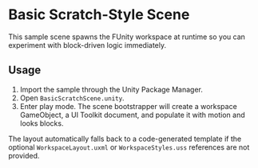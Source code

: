 # Basic Scratch-Style Scene

This sample scene spawns the FUnity workspace at runtime so you can experiment with block-driven logic immediately.

## Usage
1. Import the sample through the Unity Package Manager.
2. Open `BasicScratchScene.unity`.
3. Enter play mode. The scene bootstrapper will create a workspace GameObject, a UI Toolkit document, and populate it with motion and looks blocks.

The layout automatically falls back to a code-generated template if the optional `WorkspaceLayout.uxml` or `WorkspaceStyles.uss` references are not provided.
